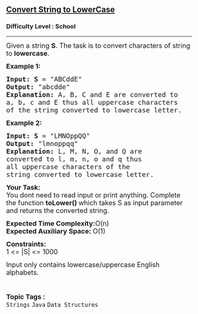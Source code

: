 <h2><a href="https://practice.geeksforgeeks.org/problems/java-convert-string-to-lowercase2313/1?page=1&category=Strings&sortBy=difficulty">Convert String to LowerCase</a></h2><h3>Difficulty Level : School</h3><hr><div class="problems_problem_content__Xm_eO"><p><span style="font-size:18px">Given a string <strong>S</strong>. The task is to convert characters of string to <strong>lowercase</strong>.</span></p>

<p><span style="font-size:18px"><strong>Example 1:</strong></span></p>

<pre><span style="font-size:18px"><strong>Input: S</strong> = "ABCddE</span><span style="font-size:18px">"
<strong>Output:</strong> "abcdde</span><span style="font-size:18px">"
<strong>Explanation: </strong>A, B, C and E are converted to</span>
<span style="font-size:18px">a, b, c and E thus&nbsp;all uppercase characters 
of the string converted to lowercase letter.</span></pre>

<p><span style="font-size:18px"><strong>Example 2:</strong></span></p>

<pre><span style="font-size:18px"><strong>Input: S</strong> = "LMNOppQQ</span><span style="font-size:18px">"
<strong>Output:</strong> "lmnoppqq</span><span style="font-size:18px">"
<strong>Explanation: </strong>L, M, N, O, and Q are 
converted to l, m, n, o and q thus&nbsp;
all uppercase characters of the 
string converted to lowercase letter.</span></pre>

<p><span style="font-size:18px"><strong>Your Task: &nbsp;</strong><br>
You dont need to read input or print anything. Complete the function <strong>toLower()&nbsp;</strong>which takes S&nbsp;as input parameter and returns the converted string.</span></p>

<p><span style="font-size:18px"><strong>Expected Time Complexity:</strong>O(n)<br>
<strong>Expected Auxiliary Space:&nbsp;</strong>O(1)&nbsp;</span></p>

<p><span style="font-size:18px"><strong>Constraints:</strong><br>
1 &lt;= |S|&nbsp;&lt;= 1000</span></p>

<p><span style="font-size:18px">Input only contains lowercase/uppercase English alphabets.</span></p>
</div><br><p><span style=font-size:18px><strong>Topic Tags : </strong><br><code>Strings</code>&nbsp;<code>Java</code>&nbsp;<code>Data Structures</code>&nbsp;